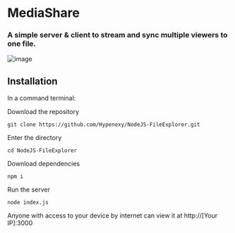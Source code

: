 # MediaShare
### A simple server & client to stream and sync multiple viewers to one file.

![image](https://github.com/Hypenexy/MediaShare/assets/61563710/d37021a2-0867-450f-aef7-14bceca7a117)


## Installation

In a command terminal:

Download the repository
```
git clone https://github.com/Hypenexy/NodeJS-FileExplorer.git
```

Enter the directory
```
cd NodeJS-FileExplorer
```

Download dependencies
```
npm i
```

Run the server
```
node index.js
```

Anyone with access to your device by internet can view it at http://[Your IP]:3000

